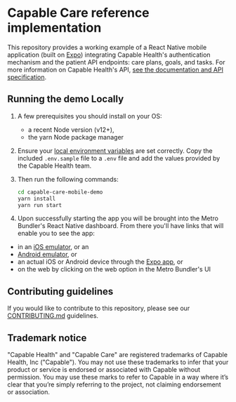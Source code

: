 # Capable Care reference implementation

This repository provides a working example of a React Native mobile application (built on [Expo](https://expo.dev/)) integrating Capable Health's authentication mechanism and the patient API endpoints: care plans, goals, and tasks. For more information on Capable Health's API, [see the documentation and API specification](https://docs.capablehealth.com/).

## Running the demo Locally

1.  A few prerequisites you should install on your OS:

    -   a recent Node version (v12+),
    -   the yarn Node package manager

2.  Ensure your [local environment variables](https://github.com/capable-health/capable-care-mobile-demo/blob/dev/.env.sample) are set correctly. Copy the included `.env.sample` file to a `.env` file and add the values provided by the Capable Health team.

3.  Then run the following commands:

    ```bash
    cd capable-care-mobile-demo
    yarn install
    yarn run start
    ```

4.  Upon successfully starting the app you will be brought into the Metro Bundler's React Native dashboard. From there you'll have links that will enable you to see the app:

-   in an [iOS emulator](https://docs.expo.dev/workflow/ios-simulator/), or an
-   [Android emulator](https://docs.expo.dev/workflow/android-studio-emulator/), or
-   an actual iOS or Android device through the [Expo app](https://docs.expo.dev/get-started/installation/#2-expo-go-app-for-ios-and), or
-   on the web by clicking on the web option in the Metro Bundler's UI

## Contributing guidelines

If you would like to contribute to this repository, please see our [CONTRIBUTING.md](CONTRIBUTING.md) guidelines.

## Trademark notice

"Capable Health" and "Capable Care" are registered trademarks of Capable Health, Inc ("Capable"). You may not use these trademarks to infer that your product or service is endorsed or associated with Capable without permission. You may use these marks to refer to Capable in a way where it’s clear that you’re simply referring to the project, not claiming endorsement or association.
